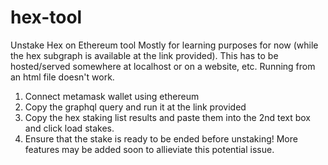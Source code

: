 # hex-tool
Unstake Hex on Ethereum tool
Mostly for learning purposes for now (while the hex subgraph is available at the link provided).
This has to be hosted/served somewhere at localhost or on a website, etc. Running from an html file doesn't work.

1. Connect metamask wallet using ethereum 
2. Copy the graphql query and run it at the link provided
3. Copy the hex staking list results and paste them into the 2nd text box and click load stakes.
4. Ensure that the stake is ready to be ended before unstaking! More features may be added soon to allieviate this potential issue.
